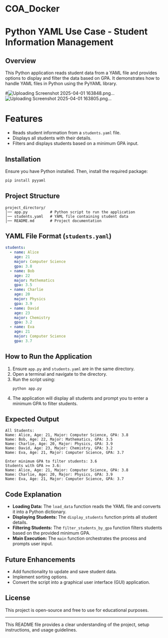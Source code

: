 # COA_Docker
# Python YAML Use Case - Student Information Management

## Overview
This Python application reads student data from a YAML file and provides options to display and filter the data based on GPA. It demonstrates how to handle YAML files in Python using the PyYAML library.

#![Uploading Screenshot 2025-04-01 163848.png…]()
![Uploading Screenshot 2025-04-01 163805.png…]()
# Features
- Reads student information from a `students.yaml` file.
- Displays all students with their details.
- Filters and displays students based on a minimum GPA input.

## Installation
Ensure you have Python installed. Then, install the required package:
```sh
pip install pyyaml
```

## Project Structure
```
project_directory/
│── app.py          # Python script to run the application
│── students.yaml   # YAML file containing student data
│── README.md       # Project documentation
```

## YAML File Format (`students.yaml`)
```yaml
students:
  - name: Alice
    age: 21
    major: Computer Science
    gpa: 3.8
  - name: Bob
    age: 22
    major: Mathematics
    gpa: 3.5
  - name: Charlie
    age: 20
    major: Physics
    gpa: 3.9
  - name: David
    age: 23
    major: Chemistry
    gpa: 3.2
  - name: Eva
    age: 21
    major: Computer Science
    gpa: 3.7
```

## How to Run the Application
1. Ensure `app.py` and `students.yaml` are in the same directory.
2. Open a terminal and navigate to the directory.
3. Run the script using:
   ```sh
   python app.py
   ```
4. The application will display all students and prompt you to enter a minimum GPA to filter students.

## Expected Output
```
All Students:
Name: Alice, Age: 21, Major: Computer Science, GPA: 3.8
Name: Bob, Age: 22, Major: Mathematics, GPA: 3.5
Name: Charlie, Age: 20, Major: Physics, GPA: 3.9
Name: David, Age: 23, Major: Chemistry, GPA: 3.2
Name: Eva, Age: 21, Major: Computer Science, GPA: 3.7

Enter minimum GPA to filter students: 3.6
Students with GPA >= 3.6:
Name: Alice, Age: 21, Major: Computer Science, GPA: 3.8
Name: Charlie, Age: 20, Major: Physics, GPA: 3.9
Name: Eva, Age: 21, Major: Computer Science, GPA: 3.7
```

## Code Explanation
- **Loading Data:** The `load_data` function reads the YAML file and converts it into a Python dictionary.
- **Displaying Students:** The `display_students` function prints all student details.
- **Filtering Students:** The `filter_students_by_gpa` function filters students based on the provided minimum GPA.
- **Main Execution:** The `main` function orchestrates the process and prompts user input.

## Future Enhancements
- Add functionality to update and save student data.
- Implement sorting options.
- Convert the script into a graphical user interface (GUI) application.

## License
This project is open-source and free to use for educational purposes.

---
This README file provides a clear understanding of the project, setup instructions, and usage guidelines.


